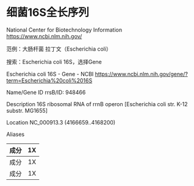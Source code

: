 # 细菌16S全长序列

National Center for Biotechnology Information
https://www.ncbi.nlm.nih.gov/

范例：大肠杆菌 拉丁文（Escherichia coli）

搜索：Escherichia coli 16S，选择Gene

Escherichia coli 16S - Gene - NCBI
https://www.ncbi.nlm.nih.gov/gene/?term=Escherichia%20coli%2016S

Name/Gene ID  rrsB/ID: 948466

Description  16S ribosomal RNA of rrnB operon [Escherichia coli str. K-12 substr. MG1655]

Location  NC_000913.3 (4166659..4168200)

Aliases


| 成分 | 1X | 
| ------------- |:-------------:|
| 成分 | 1X | 
| 成分 | 1X | 
